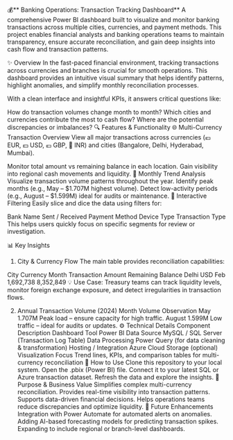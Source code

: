 💰** Banking Operations: Transaction Tracking Dashboard**
A comprehensive Power BI dashboard built to visualize and monitor banking transactions across multiple cities, currencies, and payment methods. This project enables financial analysts and banking operations teams to maintain transparency, ensure accurate reconciliation, and gain deep insights into cash flow and transaction patterns.

✨ Overview
In the fast-paced financial environment, tracking transactions across currencies and branches is crucial for smooth operations. This dashboard provides an intuitive visual summary that helps identify patterns, highlight anomalies, and simplify monthly reconciliation processes.

With a clean interface and insightful KPIs, it answers critical questions like:

How do transaction volumes change month to month?
Which cities and currencies contribute the most to cash flow?
Where are the potential discrepancies or imbalances?
🔍 Features & Functionality
🌐 Multi-Currency Transaction Overview
View all major transactions across currencies (💶 EUR, 💵 USD, 💷 GBP, 💸 INR) and cities (Bangalore, Delhi, Hyderabad, Mumbai).

Monitor total amount vs remaining balance in each location.
Gain visibility into regional cash movements and liquidity.
📆 Monthly Trend Analysis
Visualize transaction volume patterns throughout the year.
Identify peak months (e.g., May – $1.707M highest volume).
Detect low-activity periods (e.g., August – $1.599M) ideal for audits or maintenance.
🔎 Interactive Filtering
Easily slice and dice the data using filters for:

Bank Name Sent / Received
Payment Method
Device Type
Transaction Type
This helps users quickly focus on specific segments for review or investigation.

📊 Key Insights
1. City & Currency Flow
The main table provides reconciliation capabilities:

City	Currency	Month	Transaction Amount	Remaining Balance
Delhi	USD	Feb	1,692,738	8,352,849
💡 Use Case: Treasury teams can track liquidity levels, monitor foreign exchange exposure, and detect irregularities in transaction flows.

2. Annual Transaction Volume (2024)
Month	Volume	Observation
May	1.707M	Peak load – ensure capacity for high traffic.
August	1.599M	Low traffic – ideal for audits or updates.
⚙️ Technical Details
Component	Description
Dashboard Tool	Power BI
Data Source	MySQL / SQL Server (Transaction Log Table)
Data Processing	Power Query (for data cleaning & transformation)
Hosting / Integration	Azure Cloud Storage (optional)
Visualization Focus	Trend lines, KPIs, and comparison tables for multi-currency reconciliation
🚀 How to Use
Clone this repository to your local system.
Open the .pbix (Power BI) file.
Connect it to your latest SQL or Azure transaction dataset.
Refresh the data and explore the insights.
🎯 Purpose & Business Value
Simplifies complex multi-currency reconciliation.
Provides real-time visibility into transaction patterns.
Supports data-driven financial decisions.
Helps operations teams reduce discrepancies and optimize liquidity.
🧠 Future Enhancements
Integration with Power Automate for automated alerts on anomalies.
Adding AI-based forecasting models for predicting transaction spikes.
Expanding to include regional or branch-level dashboards.
